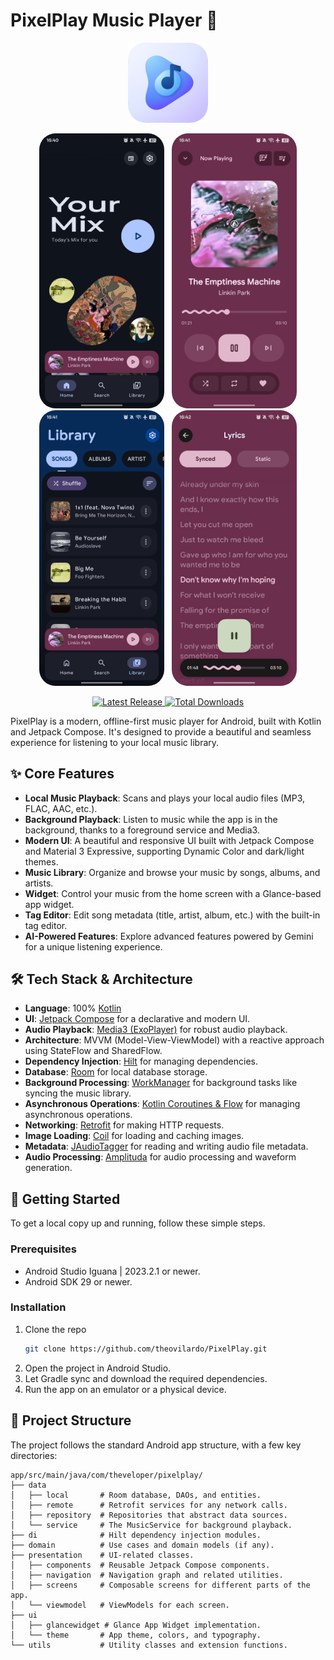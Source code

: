 # PixelPlay Music Player 🎵

<p align="center">
  <img src="assets/icon.png" alt="App Icon" width="128"/>
</p>

<p align="center">
  <img src="assets/screenshot1.jpg" alt="Screenshot 1" width="200" style="border-radius:26px;"/>
  <img src="assets/screenshot2.jpg" alt="Screenshot 2" width="200" style="border-radius:26px;"/>
  <img src="assets/screenshot3.jpg" alt="Screenshot 3" width="200" style="border-radius:26px;"/>
  <img src="assets/screenshot4.jpg" alt="Screenshot 4" width="200" style="border-radius:26px;"/>
</p>

<p align="center">
    <a href="https://github.com/theovilardo/PixelPlay/releases/latest">
        <img src="https://img.shields.io/github/v/release/theovilardo/PixelPlay?include_prereleases&logo=github&style=for-the-badge&label=Latest%20Release" alt="Latest Release">
    </a>
    <a href="https://github.com/theovilardo/PixelPlay/releases">
        <img src="https://img.shields.io/github/downloads/theovilardo/PixelPlay/total?logo=github&style=for-the-badge" alt="Total Downloads">
    </a>
</p>

PixelPlay is a modern, offline-first music player for Android, built with Kotlin and Jetpack Compose. It's designed to provide a beautiful and seamless experience for listening to your local music library.

## ✨ Core Features

- **Local Music Playback**: Scans and plays your local audio files (MP3, FLAC, AAC, etc.).
- **Background Playback**: Listen to music while the app is in the background, thanks to a foreground service and Media3.
- **Modern UI**: A beautiful and responsive UI built with Jetpack Compose and Material 3 Expressive, supporting Dynamic Color and dark/light themes.
- **Music Library**: Organize and browse your music by songs, albums, and artists.
- **Widget**: Control your music from the home screen with a Glance-based app widget.
- **Tag Editor**: Edit song metadata (title, artist, album, etc.) with the built-in tag editor.
- **AI-Powered Features**: Explore advanced features powered by Gemini for a unique listening experience.

## 🛠️ Tech Stack & Architecture

- **Language**: 100% [Kotlin](https://kotlinlang.org/)
- **UI**: [Jetpack Compose](https://developer.android.com/jetpack/compose) for a declarative and modern UI.
- **Audio Playback**: [Media3 (ExoPlayer)](https://developer.android.com/guide/topics/media/media3) for robust audio playback.
- **Architecture**: MVVM (Model-View-ViewModel) with a reactive approach using StateFlow and SharedFlow.
- **Dependency Injection**: [Hilt](https://dagger.dev/hilt/) for managing dependencies.
- **Database**: [Room](https://developer.android.com/training/data-storage/room) for local database storage.
- **Background Processing**: [WorkManager](https://developer.android.com/topic/libraries/architecture/workmanager) for background tasks like syncing the music library.
- **Asynchronous Operations**: [Kotlin Coroutines & Flow](https://kotlinlang.org/docs/coroutines-guide.html) for managing asynchronous operations.
- **Networking**: [Retrofit](https://square.github.io/retrofit/) for making HTTP requests.
- **Image Loading**: [Coil](https://coil-kt.github.io/coil/) for loading and caching images.
- **Metadata**: [JAudioTagger](http://www.jthink.net/jaudiotagger/) for reading and writing audio file metadata.
- **Audio Processing**: [Amplituda](https://github.com/lincollincol/Amplituda) for audio processing and waveform generation.

## 🚀 Getting Started

To get a local copy up and running, follow these simple steps.

### Prerequisites

- Android Studio Iguana | 2023.2.1 or newer.
- Android SDK 29 or newer.

### Installation

1. Clone the repo
   ```sh
   git clone https://github.com/theovilardo/PixelPlay.git
   ```
2. Open the project in Android Studio.
3. Let Gradle sync and download the required dependencies.
4. Run the app on an emulator or a physical device.

## 📂 Project Structure

The project follows the standard Android app structure, with a few key directories:

```
app/src/main/java/com/theveloper/pixelplay/
├── data
│   ├── local       # Room database, DAOs, and entities.
│   ├── remote      # Retrofit services for any network calls.
│   ├── repository  # Repositories that abstract data sources.
│   └── service     # The MusicService for background playback.
├── di              # Hilt dependency injection modules.
├── domain          # Use cases and domain models (if any).
├── presentation    # UI-related classes.
│   ├── components  # Reusable Jetpack Compose components.
│   ├── navigation  # Navigation graph and related utilities.
│   ├── screens     # Composable screens for different parts of the app.
│   └── viewmodel   # ViewModels for each screen.
├── ui
│   ├── glancewidget # Glance App Widget implementation.
│   └── theme       # App theme, colors, and typography.
└── utils           # Utility classes and extension functions.
```
